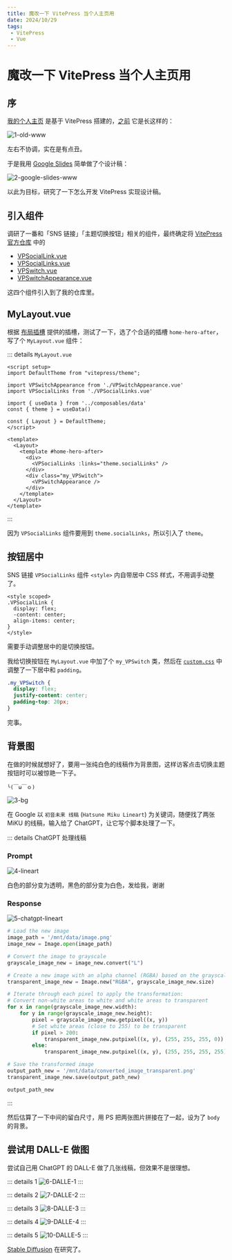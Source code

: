 ```yaml
---
title: 魔改一下 VitePress 当个人主页用
date: 2024/10/29
tags: 
 - VitePress
 - Vue
---
```


# 魔改一下 VitePress 当个人主页用

## 序

[我的个人主页](https://tangjiayan.com/) 是基于 VitePress 搭建的，[之前](https://github.com/tangjan/www/tree/0bec649e3d2a45303a4f95026b8511ebf19114aa) 它是长这样的：

![1-old-www](https://cdn.jsdelivr.net/gh/tangjan/imgBed/notes/2024/10/29/vitepress-www-adaptation/1-old-www.png)

左右不协调，实在是有点丑。

于是我用 [Google Slides](https://workspace.google.com/products/slides/) 简单做了个设计稿：

![2-google-slides-www](https://cdn.jsdelivr.net/gh/tangjan/imgBed/notes/2024/10/29/vitepress-www-adaptation/2-google-slides-www.png)

以此为目标，研究了一下怎么开发 VitePress 实现设计稿。

## 引入组件

调研了一番和「SNS 链接」「主题切换按钮」相关的组件，最终确定将 [VitePress 官方仓库](https://github.com/vuejs/vitepress/tree/main/src/client/theme-default/components) 中的

- [VPSocialLink.vue](https://github.com/vuejs/vitepress/blob/main/src/client/theme-default/components/VPSocialLink.vue)
- [VPSocialLinks.vue](https://github.com/vuejs/vitepress/blob/main/src/client/theme-default/components/VPSocialLinks.vue)
- [VPSwitch.vue](https://github.com/vuejs/vitepress/blob/main/src/client/theme-default/components/VPSwitch.vue)
- [VPSwitchAppearance.vue](https://github.com/vuejs/vitepress/blob/main/src/client/theme-default/components/VPSwitchAppearance.vue)

这四个组件引入到了我的仓库里。

## MyLayout.vue

根据 [布局插槽](https://vitepress.dev/zh/guide/extending-default-theme#layout-slots) 提供的插槽，测试了一下，选了个合适的插槽 `home-hero-after`，写了个 `MyLayout.vue` 组件：

::: details `MyLayout.vue`

```vue
<script setup>
import DefaultTheme from "vitepress/theme";

import VPSwitchAppearance from './VPSwitchAppearance.vue'
import VPSocialLinks from './VPSocialLinks.vue'

import { useData } from '../composables/data'
const { theme } = useData()

const { Layout } = DefaultTheme;
</script>

<template>
  <Layout>
    <template #home-hero-after>
      <div>
        <VPSocialLinks :links="theme.socialLinks" />
      </div>
      <div class="my_VPSwitch">
        <VPSwitchAppearance />
      </div>
    </template>
  </Layout>
</template>
```

:::

因为 `VPSocialLinks` 组件要用到 `theme.socialLinks`，所以引入了 `theme`。

## 按钮居中

SNS 链接 `VPSocialLinks` 组件 `<style>` 内自带居中 CSS 样式，不用调手动整了。

```vue
<style scoped>
.VPSocialLink {
  display: flex;
  -content: center;
  align-items: center;
}
</style>
```

需要手动调整居中的是切换按钮。

我给切换按钮在 `MyLayout.vue` 中加了个 `my_VPSwitch` 类，然后在 [`custom.css`](https://vitepress.dev/zh/guide/extending-default-theme#customizing-css) 中调整了一下居中和 `padding`。

```css
.my_VPSwitch {
  display: flex;
  justify-content: center;
  padding-top: 20px;
}
```

完事。

## 背景图

在做的时候就想好了，要用一张纯白色的线稿作为背景图，这样访客点击切换主题按钮时可以被惊艳一下子。

`╰(￣ω￣ｏ)`

![3-bg](https://cdn.jsdelivr.net/gh/tangjan/imgBed/notes/2024/10/29/vitepress-www-adaptation/3-bg.png)

在 Google 以 `初音未来 线稿` (`Hatsune Miku Lineart`) 为关键词，随便找了两张 MiKU 的线稿，输入给了 ChatGPT，让它写个脚本处理了一下。

::: details ChatGPT 处理线稿

### Prompt

![4-lineart](https://cdn.jsdelivr.net/gh/tangjan/imgBed/notes/2024/10/29/vitepress-www-adaptation/4-lineart.png)

白色的部分变为透明，黑色的部分变为白色，发给我，谢谢

### Response

![5-chatgpt-lineart](https://cdn.jsdelivr.net/gh/tangjan/imgBed/notes/2024/10/29/vitepress-www-adaptation/5-chatgpt-lineart.png)

```py
# Load the new image
image_path = '/mnt/data/image.png'
image_new = Image.open(image_path)

# Convert the image to grayscale
grayscale_image_new = image_new.convert("L")

# Create a new image with an alpha channel (RGBA) based on the grayscale values
transparent_image_new = Image.new("RGBA", grayscale_image_new.size)

# Iterate through each pixel to apply the transformation:
# Convert non-white areas to white and white areas to transparent
for x in range(grayscale_image_new.width):
    for y in range(grayscale_image_new.height):
        pixel = grayscale_image_new.getpixel((x, y))
        # Set white areas (close to 255) to be transparent
        if pixel > 200:
            transparent_image_new.putpixel((x, y), (255, 255, 255, 0))  # Transparent
        else:
            transparent_image_new.putpixel((x, y), (255, 255, 255, 255))  # Solid white

# Save the transformed image
output_path_new = '/mnt/data/converted_image_transparent.png'
transparent_image_new.save(output_path_new)

output_path_new
```

:::

然后估算了一下中间的留白尺寸，用 PS 把两张图片拼接在了一起，设为了 `body` 的背景。

## 尝试用 DALL-E 做图

尝试自己用 ChatGPT 的 DALL-E 做了几张线稿，但效果不是很理想。

::: details 1
![6-DALLE-1](https://cdn.jsdelivr.net/gh/tangjan/imgBed/notes/2024/10/29/vitepress-www-adaptation/6-DALLE-1.webp)
:::

::: details 2
![7-DALLE-2](https://cdn.jsdelivr.net/gh/tangjan/imgBed/notes/2024/10/29/vitepress-www-adaptation/7-DALLE-2.webp)
:::

::: details 3
![8-DALLE-3](https://cdn.jsdelivr.net/gh/tangjan/imgBed/notes/2024/10/29/vitepress-www-adaptation/8-DALLE-3.webp)
:::

::: details 4
![9-DALLE-4](https://cdn.jsdelivr.net/gh/tangjan/imgBed/notes/2024/10/29/vitepress-www-adaptation/9-DALLE-4.webp)
:::

::: details 5
![10-DALLE-5](https://cdn.jsdelivr.net/gh/tangjan/imgBed/notes/2024/10/29/vitepress-www-adaptation/10-DALLE-5.png)
:::

[Stable Diffusion](https://zh.wikipedia.org/zh-cn/Stable_Diffusion) 在研究了。
